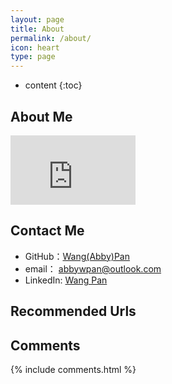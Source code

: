 ```yaml
---
layout: page
title: About
permalink: /about/
icon: heart
type: page
---
```


* content
{:toc}

## About Me

<iframe src="https://githubbadge.appspot.com/giantpanpan" style="border: 0;height: 111px;width: 200px;overflow: hidden;" frameBorder="0"></iframe>

## Contact Me

* GitHub：[Wang(Abby)Pan](https://github.com/giantpanpan)
* email： abbywpan@outlook.com
* LinkedIn: [Wang Pan](https://www.linkedin.com/in/wang-pan-758ba7116)

## Recommended Urls


## Comments

{% include comments.html %}
